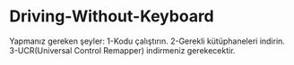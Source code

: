 # Driving-Without-Keyboard
Yapmanız gereken şeyler:
1-Kodu çalıştırın.
2-Gerekli kütüphaneleri indirin.
3-UCR(Universal Control Remapper) indirmeniz gerekecektir.
